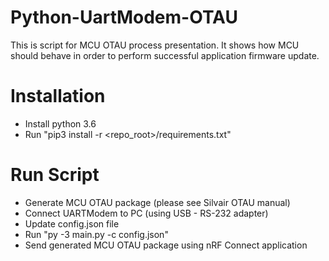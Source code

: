 # Python-UartModem-OTAU
This is script for MCU OTAU process presentation. It shows how MCU should behave in order to perform successful application firmware update.
# Installation
 - Install python 3.6
 - Run "pip3 install -r <repo_root>/requirements.txt"
# Run Script
 - Generate MCU OTAU package (please see Silvair OTAU manual)
 - Connect UARTModem to PC (using USB - RS-232 adapter)
 - Update config.json file
 - Run "py -3 main.py -c config.json"
 - Send generated MCU OTAU package using nRF Connect application
